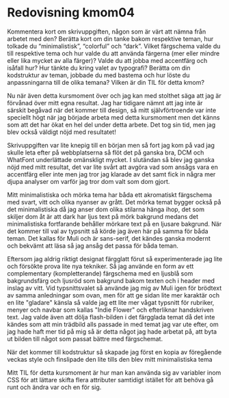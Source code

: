 ---
---
Redovisning kmom04
=========================

Kommentera kort om skrivuppgiften, någon som är värt att nämna från arbetet med den?
Berätta kort om din tanke bakom respektive teman, hur tolkade du “minimalistisk”, “colorful” och “dark”.
Vilket färgschema valde du till respektive tema och hur valde du att använda färgerna (mer eller mindre eller lika mycket av alla färger)?
Valde du att jobba med accentfärg och isåfall hur?
Hur tänkte du kring valet av typografi?
Berätta om din kodstruktur av teman, jobbade du med bastema och hur löste du anpassningarna till de olika temana?
Vilken är din TIL för detta kmom?

Nu när även detta kursmoment över och jag kan med stolthet säga att jag är förvånad över mitt egna resultat. Jag har tidigare nämnt att jag inte är särskit begåvad när det kommer till design, så mitt självförtroende var inte speciellt högt när jag började arbeta med detta kursmoment men det känns som att det har ökat en hel del under detta arbete. Det tog sin tid, men jag blev också väldigt nöjd med resultatet!

Skrivuppgiften var lite knepig till en början men så fort jag kom på vad jag skulle leta efter på webbplatserna så flöt det på ganska bra, DCM och WhatFont underlättade omänskligt mycket. I slutändan så blev jag ganska nöjd med mitt resultat, det var lite svårt att avgöra vad som ansågs vara en accentfärg eller inte men jag tror jag klarade av det samt fick in några mer djupa analyser om varför jag tror dom valt som dom gjort.

Mitt minimalistiska och mörka tema har båda ett akromatiskt färgschema med svart, vitt och olika nyanser av grått. Det mörka temat bygger också på det minimalistiska då jag anser dom olika stilarna hänga ihop, det som skiljer dom åt är att dark har ljus text på mörk bakgrund medans det minimalistiska fortfarande behåller mörkare text på en ljusare bakgrund. När det kommer till val av typsnitt så körde jag även här på samma för båda teman. Det kallas för Muli och är sans-serif, det kändes ganska modernt och bekvämt att läsa så jag ansåg det passa för båda teman.

Eftersom jag aldrig riktigt designat färgglatt förut så experimenterade jag lite och försökte prova lite nya tekniker. Så jag använde en form av ett complementary (kompletterande) färgschema med en ljusblå som bakgrundsfärg och ljusröd som bakgrund bakom texten och i header med inslag av vitt. Vid typsnittsvalet så använde jag mig av Muli igen för brödtext av samma anledningar som ovan, men för att ge sidan lite mer karaktär och en lite "gladare" känsla så valde jag ett lite mer vågat typsnitt för rubriker, menyer och navbar som kallas "Indie Flower" och efterliknar handskriven text. Jag valde även att dölja flash-bilden i det färgglada temat då det inte kändes som att min trädbild alls passade in med temat jag var ute efter, om jag hade haft mer tid på mig så är detta något jag hade arbetat på, att byta ut bilden till något som passat bättre med färgschemat.

När det kommer till kodstruktur så skapade jag först en kopia av föregående veckas style och finslipade den lite tills den blev mitt minimalistiska tema

Mitt TIL för detta kursmoment är hur man kan använda sig av variabler inom CSS för att lättare skifta flera attributer samtidigt istället för att behöva gå runt och ändra var och en för sig.
